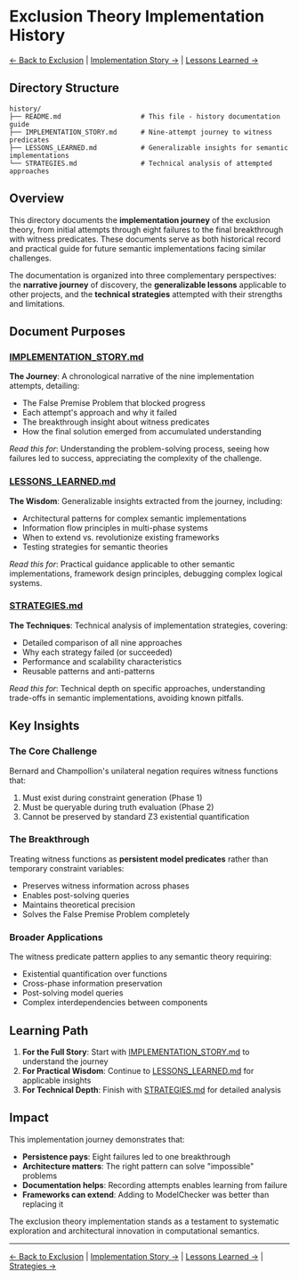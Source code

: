 # Exclusion Theory Implementation History

[← Back to Exclusion](../README.md) | [Implementation Story →](IMPLEMENTATION_STORY.md) | [Lessons Learned →](LESSONS_LEARNED.md)

## Directory Structure
```
history/
├── README.md                    # This file - history documentation guide
├── IMPLEMENTATION_STORY.md      # Nine-attempt journey to witness predicates
├── LESSONS_LEARNED.md           # Generalizable insights for semantic implementations
└── STRATEGIES.md                # Technical analysis of attempted approaches
```

## Overview

This directory documents the **implementation journey** of the exclusion theory, from initial attempts through eight failures to the final breakthrough with witness predicates. These documents serve as both historical record and practical guide for future semantic implementations facing similar challenges.

The documentation is organized into three complementary perspectives: the **narrative journey** of discovery, the **generalizable lessons** applicable to other projects, and the **technical strategies** attempted with their strengths and limitations.

## Document Purposes

### [IMPLEMENTATION_STORY.md](IMPLEMENTATION_STORY.md)
**The Journey**: A chronological narrative of the nine implementation attempts, detailing:
- The False Premise Problem that blocked progress
- Each attempt's approach and why it failed
- The breakthrough insight about witness predicates
- How the final solution emerged from accumulated understanding

*Read this for*: Understanding the problem-solving process, seeing how failures led to success, appreciating the complexity of the challenge.

### [LESSONS_LEARNED.md](LESSONS_LEARNED.md)
**The Wisdom**: Generalizable insights extracted from the journey, including:
- Architectural patterns for complex semantic implementations
- Information flow principles in multi-phase systems
- When to extend vs. revolutionize existing frameworks
- Testing strategies for semantic theories

*Read this for*: Practical guidance applicable to other semantic implementations, framework design principles, debugging complex logical systems.

### [STRATEGIES.md](STRATEGIES.md)
**The Techniques**: Technical analysis of implementation strategies, covering:
- Detailed comparison of all nine approaches
- Why each strategy failed (or succeeded)
- Performance and scalability characteristics
- Reusable patterns and anti-patterns

*Read this for*: Technical depth on specific approaches, understanding trade-offs in semantic implementations, avoiding known pitfalls.

## Key Insights

### The Core Challenge
Bernard and Champollion's unilateral negation requires witness functions that:
1. Must exist during constraint generation (Phase 1)
2. Must be queryable during truth evaluation (Phase 2)
3. Cannot be preserved by standard Z3 existential quantification

### The Breakthrough
Treating witness functions as **persistent model predicates** rather than temporary constraint variables:
- Preserves witness information across phases
- Enables post-solving queries
- Maintains theoretical precision
- Solves the False Premise Problem completely

### Broader Applications
The witness predicate pattern applies to any semantic theory requiring:
- Existential quantification over functions
- Cross-phase information preservation
- Post-solving model queries
- Complex interdependencies between components

## Learning Path

1. **For the Full Story**: Start with [IMPLEMENTATION_STORY.md](IMPLEMENTATION_STORY.md) to understand the journey
2. **For Practical Wisdom**: Continue to [LESSONS_LEARNED.md](LESSONS_LEARNED.md) for applicable insights
3. **For Technical Depth**: Finish with [STRATEGIES.md](STRATEGIES.md) for detailed analysis

## Impact

This implementation journey demonstrates that:
- **Persistence pays**: Eight failures led to one breakthrough
- **Architecture matters**: The right pattern can solve "impossible" problems
- **Documentation helps**: Recording attempts enables learning from failure
- **Frameworks can extend**: Adding to ModelChecker was better than replacing it

The exclusion theory implementation stands as a testament to systematic exploration and architectural innovation in computational semantics.

---

[← Back to Exclusion](../README.md) | [Implementation Story →](IMPLEMENTATION_STORY.md) | [Lessons Learned →](LESSONS_LEARNED.md) | [Strategies →](STRATEGIES.md)
